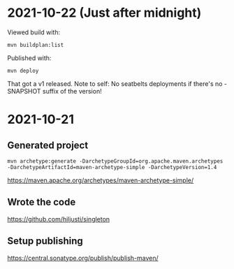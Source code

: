 # 2021-10-22 (Just after midnight)

Viewed build with:

```
mvn buildplan:list
```

Published with:

```
mvn deploy
```

That got a v1 released. Note to self: No seatbelts deployments if there's no -SNAPSHOT suffix of the version!

# 2021-10-21

## Generated project

```
mvn archetype:generate -DarchetypeGroupId=org.apache.maven.archetypes -DarchetypeArtifactId=maven-archetype-simple -DarchetypeVersion=1.4
```

https://maven.apache.org/archetypes/maven-archetype-simple/

## Wrote the code

https://github.com/hiljusti/singleton

## Setup publishing

https://central.sonatype.org/publish/publish-maven/


